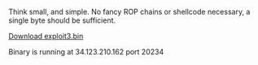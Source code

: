 Think small, and simple. No fancy ROP chains or shellcode necessary, a single byte should be sufficient.

[Download exploit3.bin](./exploit3.bin)

Binary is running at 34.123.210.162 port 20234
